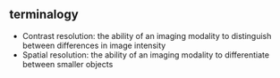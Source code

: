 ## terminalogy

- Contrast resolution: the ability of an imaging modality to distinguish between differences in image intensity
- Spatial resolution: the ability of an imaging modality to differentiate between smaller objects

